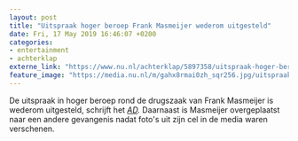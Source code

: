 ```yaml
---
layout: post
title: "Uitspraak hoger beroep Frank Masmeijer wederom uitgesteld"
date: Fri, 17 May 2019 16:46:07 +0200
categories: 
- entertainment 
- achterklap 
externe_link: "https://www.nu.nl/achterklap/5897358/uitspraak-hoger-beroep-frank-masmeijer-wederom-uitgesteld.html"
feature_image: "https://media.nu.nl/m/gahx8rmai0zh_sqr256.jpg/uitspraak-hoger-beroep-frank-masmeijer-wederom-uitgesteld.jpg"
---
```


De uitspraak in hoger beroep rond de drugszaak van Frank Masmeijer is wederom uitgesteld, schrijft het <em><a href="https://www.ad.nl/sterren/na-uitlekken-celfoto-s-frank-masmeijer-naar-andere-gevangenis-uitspraak-uitgesteld~ae2f9e39/" target="_blank">AD</a>.</em> Daarnaast is Masmeijer overgeplaatst naar een andere gevangenis nadat foto's uit zijn cel in de media waren verschenen.
